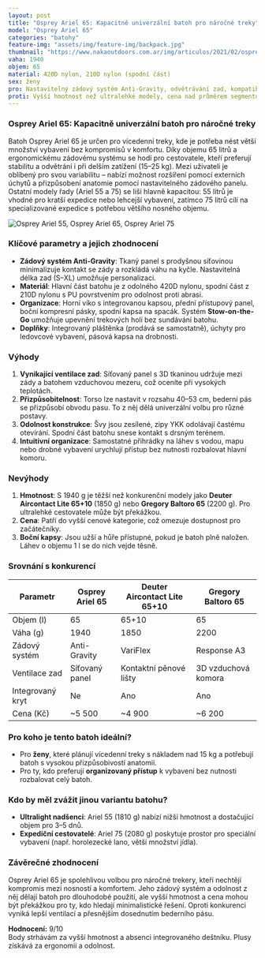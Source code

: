 ```yaml
---
layout: post
title: "Osprey Ariel 65: Kapacitně univerzální batoh pro náročné treky"
model: "Osprey Ariel 65"
categories: "batohy"
feature-img: "assets/img/feature-img/backpack.jpg"
thumbnail: "https://www.nakaoutdoors.com.ar/img/articulos/2021/02/osprey_ariel_65_6_imagen9.jpg"
vaha: 1940
objem: 65
material: 420D nylon, 210D nylon (spodní část)
sex: ženy
pro: Nastavitelný zádový systém Anti-Gravity, odvětrávání zad, kompatibilita s hydratačním systémem, praktické organizační prvky.
proti: Vyšší hmotnost než ultralehké modely, cena nad průměrem segmentu, postranní kapsy méně přístupné při plném naložení.
---
```


### Osprey Ariel 65: Kapacitně univerzální batoh pro náročné treky
Batoh Osprey Ariel 65 je určen pro vícedenní treky, kde je potřeba nést větší množství vybavení bez kompromisů v komfortu. Díky objemu 65 litrů a ergonomickému zádovému systému se hodí pro cestovatele, kteří preferují stabilitu a odvětrání i při delším zatížení (15–25 kg). Mezi uživateli je oblíbený pro svou variabilitu – nabízí možnost rozšíření pomocí externích úchytů a přizpůsobení anatomie pomocí nastavitelného zádového panelu. Ostatní modely řady (Ariel 55 a 75) se liší hlavně kapacitou: 55 litrů je vhodné pro kratší expedice nebo lehcejší vybavení, zatímco 75 litrů cílí na specializované expedice s potřebou většího nosného objemu.

![Osprey Ariel 55, Osprey Ariel 65, Osprey Ariel 75](https://res.cloudinary.com/dvwv5cne3/image/fetch/w_auto,h_450,c_fill,g_auto,f_auto,q_auto/https://www.nakaoutdoors.com.ar/img/articulos/2021/02/osprey_ariel_65_6_imagen9.jpg)

### Klíčové parametry a jejich zhodnocení
- **Zádový systém Anti-Gravity**: Tkaný panel s prodyšnou síťovinou minimalizuje kontakt se zády a rozkládá váhu na kyčle. Nastavitelná délka zad (S–XL) umožňuje personalizaci.
- **Materiál**: Hlavní část batohu je z odolného 420D nylonu, spodní část z 210D nylonu s PU povrstvením pro odolnost proti abrasi.
- **Organizace**: Horní víko s integrovanou kapsou, přední přístupový panel, boční kompresní pásky, spodní kapsa na spacák. Systém **Stow-on-the-Go** umožňuje upevnění trekových holí bez sundávání batohu.
- **Doplňky**: Integrovaný pláštěnka (prodává se samostatně), úchyty pro ledovcové vybavení, pásová kapsa na drobnosti.

### Výhody
1. **Vynikající ventilace zad**: Síťovaný panel s 3D tkaninou udržuje mezi zády a batohem vzduchovou mezeru, což oceníte při vysokých teplotách.
2. **Přizpůsobitelnost**: Torso lze nastavit v rozsahu 40–53 cm, bederní pás se přizpůsobí obvodu pasu. To z něj dělá univerzální volbu pro různé postavy.
3. **Odolnost konstrukce**: Švy jsou zesílené, zipy YKK odolávají častému otevírání. Spodní část batohu snese kontakt s drsným terénem.
4. **Intuitivní organizace**: Samostatné přihrádky na láhev s vodou, mapu nebo drobné vybavení urychlují přístup bez nutnosti rozbalovat hlavní komoru.

### Nevýhody
1. **Hmotnost**: S 1940 g je těžší než konkurenční modely jako **Deuter Aircontact Lite 65+10** (1850 g) nebo **Gregory Baltoro 65** (2200 g). Pro ultralehké cestovatele může být překážkou.
2. **Cena**: Patří do vyšší cenové kategorie, což omezuje dostupnost pro začátečníky.
3. **Boční kapsy**: Jsou užší a hůře přístupné, pokud je batoh plně naložen. Láhev o objemu 1 l se do nich vejde těsně.

### Srovnání s konkurencí
| Parametr          | Osprey Ariel 65 | Deuter Aircontact Lite 65+10 | Gregory Baltoro 65  |
|-------------------|-----------------|------------------------------|---------------------|
| Objem (l)         | 65              | 65\+10                       | 65                  |
| Váha (g)          | 1940            | 1850                         | 2200                |
| Zádový systém     | Anti-Gravity    | VariFlex                     | Response A3        |
| Ventilace zad     | Síťovaný panel  | Kontaktní pěnové lišty       | 3D vzduchová komora|
| Integrovaný kryt  | Ne              | Ano                          | Ano                 |
| Cena (Kč)         | ~5 500          | ~4 900                       | ~6 200              |

### Pro koho je tento batoh ideální?
- Pro **ženy**, které plánují vícedenní treky s nákladem nad 15 kg a potřebují batoh s vysokou přizpůsobivostí anatomii.
- Pro ty, kdo preferují **organizovaný přístup** k vybavení bez nutnosti rozbalovat celý batoh.

### Kdo by měl zvážit jinou variantu batohu?
- **Ultralight nadšenci**: Ariel 55 (1810 g) nabízí nižší hmotnost a dostačující objem pro 3–5 dnů.
- **Expediční cestovatelé**: Ariel 75 (2080 g) poskytuje prostor pro speciální vybavení (např. horolezecké lano, větší množství jídla).

### Závěrečné zhodnocení
Osprey Ariel 65 je spolehlivou volbou pro náročné trekery, kteří nechtějí kompromis mezi nosností a komfortem. Jeho zádový systém a odolnost z něj dělají batoh pro dlouhodobé použití, ale vyšší hmotnost a cena mohou být překážkou pro ty, kdo hledají minimalistické řešení. Oproti konkurenci vyniká lepší ventilací a přesnějším dosednutím bederního pásu.

**Hodnocení:** 9/10  
Body strhávám za vyšší hmotnost a absenci integrovaného deštníku. Plusy získává za ergonomii a odolnost.